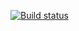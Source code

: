 [![Build status](https://ci.appveyor.com/api/projects/status/k5dxfg35lqx41obb?svg=true)](https://ci.appveyor.com/project/arbprog/ajs-matches)